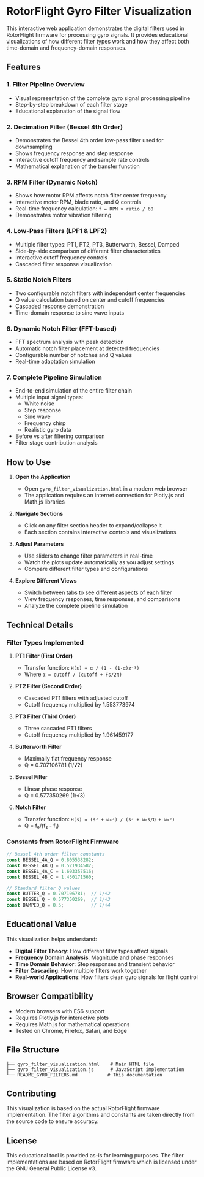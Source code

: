 # RotorFlight Gyro Filter Visualization

This interactive web application demonstrates the digital filters used in RotorFlight firmware for processing gyro signals. It provides educational visualizations of how different filter types work and how they affect both time-domain and frequency-domain responses.

## Features

### 1. **Filter Pipeline Overview**
- Visual representation of the complete gyro signal processing pipeline
- Step-by-step breakdown of each filter stage
- Educational explanation of the signal flow

### 2. **Decimation Filter (Bessel 4th Order)**
- Demonstrates the Bessel 4th order low-pass filter used for downsampling
- Shows frequency response and step response
- Interactive cutoff frequency and sample rate controls
- Mathematical explanation of the transfer function

### 3. **RPM Filter (Dynamic Notch)**
- Shows how motor RPM affects notch filter center frequency
- Interactive motor RPM, blade ratio, and Q controls
- Real-time frequency calculation: `f = RPM × ratio / 60`
- Demonstrates motor vibration filtering

### 4. **Low-Pass Filters (LPF1 & LPF2)**
- Multiple filter types: PT1, PT2, PT3, Butterworth, Bessel, Damped
- Side-by-side comparison of different filter characteristics
- Interactive cutoff frequency controls
- Cascaded filter response visualization

### 5. **Static Notch Filters**
- Two configurable notch filters with independent center frequencies
- Q value calculation based on center and cutoff frequencies
- Cascaded response demonstration
- Time-domain response to sine wave inputs

### 6. **Dynamic Notch Filter (FFT-based)**
- FFT spectrum analysis with peak detection
- Automatic notch filter placement at detected frequencies
- Configurable number of notches and Q values
- Real-time adaptation simulation

### 7. **Complete Pipeline Simulation**
- End-to-end simulation of the entire filter chain
- Multiple input signal types:
  - White noise
  - Step response
  - Sine wave
  - Frequency chirp
  - Realistic gyro data
- Before vs after filtering comparison
- Filter stage contribution analysis

## How to Use

1. **Open the Application**
   - Open `gyro_filter_visualization.html` in a modern web browser
   - The application requires an internet connection for Plotly.js and Math.js libraries

2. **Navigate Sections**
   - Click on any filter section header to expand/collapse it
   - Each section contains interactive controls and visualizations

3. **Adjust Parameters**
   - Use sliders to change filter parameters in real-time
   - Watch the plots update automatically as you adjust settings
   - Compare different filter types and configurations

4. **Explore Different Views**
   - Switch between tabs to see different aspects of each filter
   - View frequency responses, time responses, and comparisons
   - Analyze the complete pipeline simulation

## Technical Details

### Filter Types Implemented

1. **PT1 Filter (First Order)**
   - Transfer function: `H(s) = α / (1 - (1-α)z⁻¹)`
   - Where `α = cutoff / (cutoff + Fs/2π)`

2. **PT2 Filter (Second Order)**
   - Cascaded PT1 filters with adjusted cutoff
   - Cutoff frequency multiplied by 1.553773974

3. **PT3 Filter (Third Order)**
   - Three cascaded PT1 filters
   - Cutoff frequency multiplied by 1.961459177

4. **Butterworth Filter**
   - Maximally flat frequency response
   - Q = 0.707106781 (1/√2)

5. **Bessel Filter**
   - Linear phase response
   - Q = 0.577350269 (1/√3)

6. **Notch Filter**
   - Transfer function: `H(s) = (s² + ω₀²) / (s² + ω₀s/Q + ω₀²)`
   - Q = f₀/(f₂ - f₁)

### Constants from RotorFlight Firmware

```javascript
// Bessel 4th order filter constants
const BESSEL_4A_Q = 0.805538282;
const BESSEL_4B_Q = 0.521934582;
const BESSEL_4A_C = 1.603357516;
const BESSEL_4B_C = 1.430171560;

// Standard filter Q values
const BUTTER_Q = 0.707106781;  // 1/√2
const BESSEL_Q = 0.577350269;  // 1/√3
const DAMPED_Q = 0.5;          // 1/√4
```

## Educational Value

This visualization helps understand:

- **Digital Filter Theory**: How different filter types affect signals
- **Frequency Domain Analysis**: Magnitude and phase responses
- **Time Domain Behavior**: Step responses and transient behavior
- **Filter Cascading**: How multiple filters work together
- **Real-world Applications**: How filters clean gyro signals for flight control

## Browser Compatibility

- Modern browsers with ES6 support
- Requires Plotly.js for interactive plots
- Requires Math.js for mathematical operations
- Tested on Chrome, Firefox, Safari, and Edge

## File Structure

```
├── gyro_filter_visualization.html    # Main HTML file
├── gyro_filter_visualization.js      # JavaScript implementation
└── README_GYRO_FILTERS.md           # This documentation
```

## Contributing

This visualization is based on the actual RotorFlight firmware implementation. The filter algorithms and constants are taken directly from the source code to ensure accuracy.

## License

This educational tool is provided as-is for learning purposes. The filter implementations are based on RotorFlight firmware which is licensed under the GNU General Public License v3.
